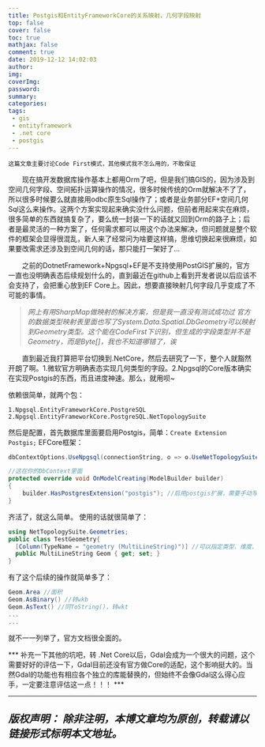 ```yaml
---
title: Postgis和EntityFrameworkCore的关系映射，几何字段映射
top: false
cover: false
toc: true
mathjax: false
comment: true
date: 2019-12-12 14:02:03
author:
img:
coverImg:
password:
summary:
categories:
tags:
 - gis
 - entityframework
 - .net core
 - postgis
---
```

`这篇文章主要讨论Code First模式，其他模式我不怎么用的，不敢保证`

&emsp;&emsp;现在搞开发数据库操作基本上都用Orm了吧，但是我们搞GIS的，因为涉及到空间几何字段、空间拓扑运算操作的情况，很多时候传统的Orm就解决不了了，所以很多时候要么就直接用odbc原生Sql操作了；或者是业务部分EF+空间几何Sql这么来操作。这两个方案实现起来确实没什么问题，但前者用起来实在麻烦，很多简单的东西就搞复杂了，要么统一封装一下的话就又回到Orm的路子上；后者是最灵活的一种方案了，任何需求都可以用这个办法来解决，但问题就是整个软件的框架会显得很混乱，新人来了经常问为啥要这样搞，思维切换起来很麻烦，如果要改需求还涉及到空间几何的话，那只能打一架好了...

&emsp;&emsp;之前的DotnetFramework+Npgsql+EF是不支持使用PostGIS扩展的，官方一直也没明确表态后续规划什么的，直到最近在github上看到开发者说以后应该不会支持了，会把重心放到EF Core上。因此，想要直接映射几何字段几乎变成了不可能的事情。
> *网上有用SharpMap做映射的解决方案，但是我一直没有测试成功过*
> *官方的数据类型映射表里面也写了System.Data.Spatial.DbGeometry可以映射到Geometry类型。这个能在CodeFirst下识别，但生成的字段类型并不是Geometry，而是Byte[]，我也不知道哪错了，诶*

&emsp;&emsp;直到最近我打算把平台切换到.NetCore，然后去研究了一下，整个人就豁然开朗了啊。1.微软官方明确表态实现几何类型的字段。2.Npgsql的Core版本确实在实现Postgis的东西，而且进度神速。那么，就用呗~

依赖很简单，就两个包：
```
1.Npgsql.EntityFrameworkCore.PostgreSQL
2.Npgsql.EntityFrameworkCore.PostgreSQL.NetTopologySuite
```
然后是配置，首先数据库里面要启用Postgis，简单：`Create Extension Postgis;`
EFCore框架：
```C#
dbContextOptions.UseNpgsql(connectionString, o => o.UseNetTopologySuite()); //这在哪自己找一下

//这在你的DbContext里面
protected override void OnModelCreating(ModelBuilder builder)
{
    builder.HasPostgresExtension("postgis"); //启用postgis扩展，需要手动写扩展名也是有原因的哦
}
```
齐活了，就这么简单。
使用的话就很简单了：
```C#
using NetTopologySuite.Geometries;
public class TestGeometry{
  [Column(TypeName = "geometry (MultiLineString)")] //可以指定类型、维度、坐标系
  public MultiLineString Geom { get; set; }
}
```
有了这个后续的操作就简单多了：
```C#
Geom.Area //面积
Geom.AsBinary() //转wkb
Geom.AsText() //同ToString()，转wkt
...
...
```
就不一一列举了，官方文档很全面的。

*** 补充一下其他的坑吧，转 .Net Core以后，Gdal会成为一个很大的问题，这个需要好好的评估一下，Gdal目前还没有官方做Core的适配，这个影响挺大的。当然Gdal的功能也有相应各个独立的库能替换的，但始终不会像Gdal这么得心应手，一定要注意评估这一点！！！ ***

---
*版权声明：*
*除非注明，本博文章均为原创，转载请以链接形式标明本文地址。*
---